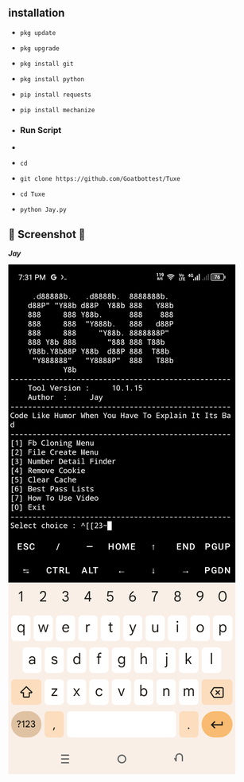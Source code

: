 ## <b>installation</b>

- `pkg update`
- `pkg upgrade`
- `pkg install git`
- `pkg install python`
- `pip install requests`
- `pip install mechanize`

- ### Run Script
- 
- `cd`
- `git clone https://github.com/Goatbottest/Tuxe `
- `cd Tuxe`
- `python Jay.py`

## 📸 Screenshot 📸

 ___Jay___</br>

![Screenshot_20240128-193151.png](https://github.com/Goatbottest/Tuxe/blob/main/Screenshot_20240128-193151.png)
